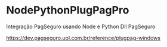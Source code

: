 # NodePythonPlugPagPro
Integração PagSeguro usando Node e Python Dll PagSeguro

https://dev.pagseguro.uol.com.br/reference/plugpag-windows

